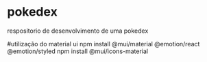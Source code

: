 # pokedex
respositorio de desenvolvimento de uma pokedex


#utilização do material ui
npm install @mui/material @emotion/react @emotion/styled
npm install @mui/icons-material